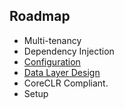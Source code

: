 ## Roadmap

 * Multi-tenancy
 * Dependency Injection
 * [Configuration](https://github.com/OrchardCMS/Brochard/wiki/Configuration)
 * [Data Layer Design](https://github.com/OrchardCMS/Brochard/wiki/Data-Layer)
 * CoreCLR Compliant.
 * Setup

